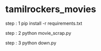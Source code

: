 # tamilrockers_movies

step : 1
  pip install -r requirements.txt

step : 2
  python movie_scrap.py
 
step : 3
  python down.py
